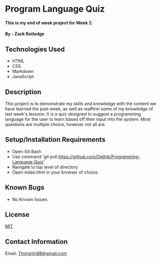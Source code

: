 ﻿# Program Language Quiz

#### This is my end of week project for Week 2.

#### By - Zack Rutledge

## Technologies Used

* HTML
* CSS
* Markdown
* JavaScript

## Description

This project is to demonstrate my skills and knowledge with the content we have learned the past week, as well as reaffirm some of my knowledge of last week's lessons. It is a quiz designed to suggest a programming language for the user to learn based off their input into the system. Most questions are multiple choice, however not all are.

## Setup/Installation Requirements

* Open Git Bash
* Use command 'git pull https://github.com/Dethik/Programming-Language-Quiz'
* Navigate to top level of directory
* Open index.html in your browser of choice.

## Known Bugs

* No Known Issues

## License

[MIT](LICENSE.txt)

## Contact Information

Email: Thorgrim88@gmail.com
